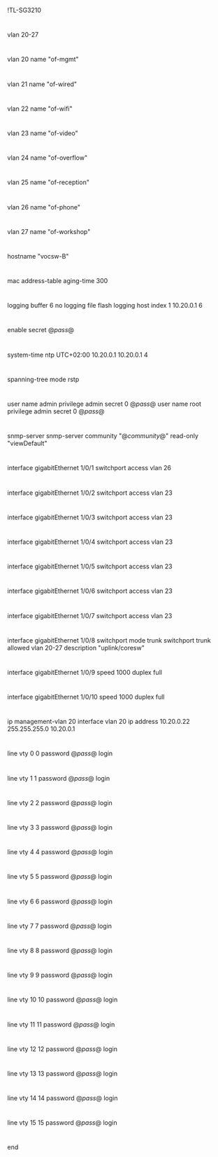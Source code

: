 !TL-SG3210
#
vlan 20-27
#
vlan 20
name "of-mgmt"
#
vlan 21
name "of-wired"
#
vlan 22
name "of-wifi"
#
vlan 23
name "of-video"
#
vlan 24
name "of-overflow"
#
vlan 25
name "of-reception"
#
vlan 26
name "of-phone"
#
vlan 27
name "of-workshop"
#
#
#
#
hostname "vocsw-B"
#
mac address-table aging-time 300
#
logging buffer 6
no logging file flash
logging host index 1 10.20.0.1 6
#
enable secret @_pass_@
#
system-time ntp UTC+02:00 10.20.0.1 10.20.0.1 4
#
spanning-tree mode rstp
#
#
user name admin privilege admin secret 0 @_pass_@
user name root privilege admin secret 0 @_pass_@
#
#
#
#
#
#
snmp-server
snmp-server community "@_community_@" read-only "viewDefault"
#
interface gigabitEthernet 1/0/1
  switchport access vlan 26
#
interface gigabitEthernet 1/0/2
  switchport access vlan 23
#
interface gigabitEthernet 1/0/3
  switchport access vlan 23
#
interface gigabitEthernet 1/0/4
  switchport access vlan 23
#
interface gigabitEthernet 1/0/5
  switchport access vlan 23
#
interface gigabitEthernet 1/0/6
  switchport access vlan 23
#
interface gigabitEthernet 1/0/7
  switchport access vlan 23
#
interface gigabitEthernet 1/0/8
  switchport mode trunk
  switchport trunk allowed vlan 20-27
  description "uplink/coresw"
#
interface gigabitEthernet 1/0/9
  speed 1000
  duplex full
#
interface gigabitEthernet 1/0/10
  speed 1000
  duplex full
#
ip management-vlan 20
interface vlan 20
ip address 10.20.0.22 255.255.255.0 10.20.0.1
#
#
line vty 0 0
password @_pass_@
login
#
line vty 1 1
password @_pass_@
login
#
line vty 2 2
password @_pass_@
login
#
line vty 3 3
password @_pass_@
login
#
line vty 4 4
password @_pass_@
login
#
line vty 5 5
password @_pass_@
login
#
line vty 6 6
password @_pass_@
login
#
line vty 7 7
password @_pass_@
login
#
line vty 8 8
password @_pass_@
login
#
line vty 9 9
password @_pass_@
login
#
line vty 10 10
password @_pass_@
login
#
line vty 11 11
password @_pass_@
login
#
line vty 12 12
password @_pass_@
login
#
line vty 13 13
password @_pass_@
login
#
line vty 14 14
password @_pass_@
login
#
line vty 15 15
password @_pass_@
login
#
end


